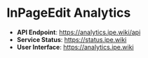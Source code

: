 # InPageEdit Analytics

- **API Endpoint**: https://analytics.ipe.wiki/api
- **Service Status**: https://status.ipe.wiki
- **User Interface**: https://analytics.ipe.wiki
